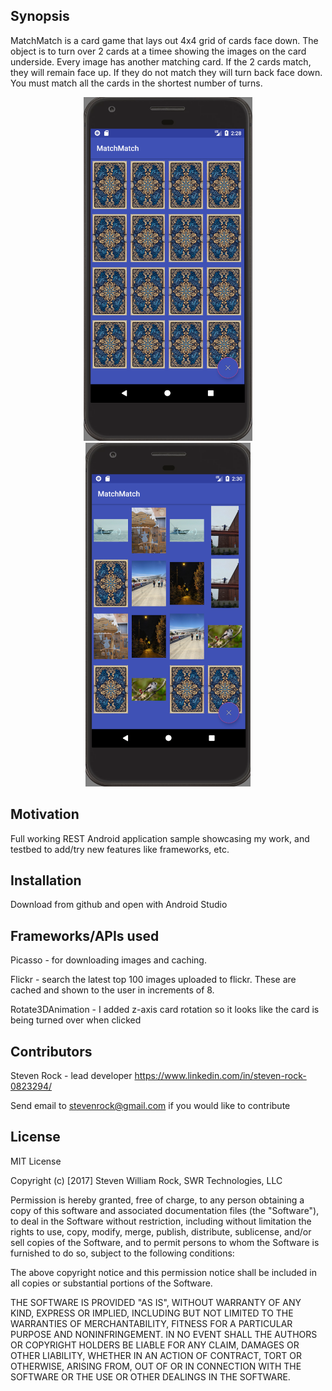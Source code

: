 ## Synopsis

MatchMatch is a card game that lays out 4x4 grid of cards face down. The object is to turn over 2 cards at a timee showing the images on the card underside. Every image has another matching card. If the 2 cards match, they will remain face up. If they do not match they will turn back face down. You must match all the cards in the shortest number of turns.

<p align="center">
  <img src="https://github.com/Steven-Rock/MatchMatch/blob/master/docs/images/start.PNG" height="550"/>
  <img src="https://github.com/Steven-Rock/MatchMatch/blob/master/docs/images/matched.PNG" height="550"/>
</p>


## Motivation

Full working REST Android application sample showcasing my work, and testbed to add/try new features like frameworks, etc.

## Installation

Download from github and open with Android Studio

## Frameworks/APIs used

Picasso - for downloading images and caching.

Flickr - search the latest top 100 images uploaded to flickr. These are cached and shown to the user in increments of 8.

Rotate3DAnimation - I added z-axis card rotation so it looks like the card is being turned over when clicked

## Contributors

Steven Rock - lead developer
https://www.linkedin.com/in/steven-rock-0823294/

Send email to stevenrock@gmail.com if you would like to contribute

## License

MIT License

Copyright (c) [2017] Steven William Rock, SWR Technologies, LLC

Permission is hereby granted, free of charge, to any person obtaining a copy
of this software and associated documentation files (the "Software"), to deal
in the Software without restriction, including without limitation the rights
to use, copy, modify, merge, publish, distribute, sublicense, and/or sell
copies of the Software, and to permit persons to whom the Software is
furnished to do so, subject to the following conditions:

The above copyright notice and this permission notice shall be included in all
copies or substantial portions of the Software.

THE SOFTWARE IS PROVIDED "AS IS", WITHOUT WARRANTY OF ANY KIND, EXPRESS OR
IMPLIED, INCLUDING BUT NOT LIMITED TO THE WARRANTIES OF MERCHANTABILITY,
FITNESS FOR A PARTICULAR PURPOSE AND NONINFRINGEMENT. IN NO EVENT SHALL THE
AUTHORS OR COPYRIGHT HOLDERS BE LIABLE FOR ANY CLAIM, DAMAGES OR OTHER
LIABILITY, WHETHER IN AN ACTION OF CONTRACT, TORT OR OTHERWISE, ARISING FROM,
OUT OF OR IN CONNECTION WITH THE SOFTWARE OR THE USE OR OTHER DEALINGS IN THE
SOFTWARE.